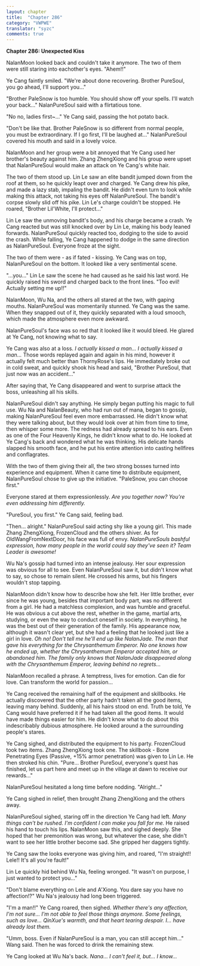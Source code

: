 ```yaml
---
layout: chapter
title:  "Chapter 286"
category: "VWPWE"
translator: "syzc"
comments: true
---
```


**Chapter 286: Unexpected Kiss**

NalanMoon looked back and couldn't take it anymore. The two of them were still staring into eachother's eyes. "Ahem!!"

Ye Cang faintly smiled. "We're about done recovering. Brother PureSoul, you go ahead, I'll support you..."

"Brother PaleSnow is too humble. You should show off your spells. I'll watch your back..." NalanPureSoul said with a flirtatious tone.

"No no, ladies first~..." Ye Cang said, passing the hot potato back.

"Don't be like that. Brother PaleSnow is so different from normal people, you must be extraordinary. If I go first, I'll be laughed at..." NalanPureSoul covered his mouth and said in a lovely voice. 

NalanMoon and her group were a bit annoyed that Ye Cang used her brother's beauty against him. Zhang ZhengXiong and his group were upset that NalanPureSoul would make an attack on Ye Cang's white hair. 

The two of them stood up. Lin Le saw an elite bandit jumped down from the roof at them, so he quickly leapt over and charged. Ye Cang drew his pike, and made a lazy stab, impaling the bandit. He didn't even turn to look while making this attack, not taking his eyes off NalanPureSoul. The bandit's corpse slowly slid off his pike. Lin Le's charge couldn't be stopped. He roared, "Brother Lil'White, I'll protect..."

Lin Le saw the unmoving bandit's body, and his charge became a crash. Ye Cang reacted but was still knocked over by Lin Le, making his body leaned forwards. NalanPureSoul quickly reacted too, dodging to the side to avoid the crash. While falling, Ye Cang happened to dodge in the same direction as NalanPureSoul. Everyone froze at the sight.

The two of them were - as if fated - kissing. Ye Cang was on top, NalanPureSoul on the bottom. It looked like a very sentimental scene. 

"...you..." Lin Le saw the scene he had caused as he said his last word. He quickly raised his sword and charged back to the front lines. "Too evil! Actually setting me up!!"

NalanMoon, Wu Na, and the others all stared at the two, with gaping mouths. NalanPureSoul was momentarily stunned. Ye Cang was the same. When they snapped out of it, they quickly separated with a loud smooch, which made the atmosphere even more awkward. 

NalanPureSoul's face was so red that it looked like it would bleed. He glared at Ye Cang, not knowing what to say.

Ye Cang was also at a loss. *I actually kissed a man... I actually kissed a man...* Those words replayed again and again in his mind, however it actually felt much better than ThornyRose's lips. He immediately broke out in cold sweat, and quickly shook his head and said, "Brother PureSoul, that just now was an accident..."

After saying that, Ye Cang disappeared and went to surprise attack the boss, unleashing all his skills.

NalanPureSoul didn't say anything. He simply began putting his magic to full use. Wu Na and NalanBeauty, who had run out of mana, began to gossip, making NalanPureSoul feel even more embarrassed. He didn't know what they were talking about, but they would look over at him from time to time, then whisper some more. The redness had already spread to his ears. Even as one of the Four Heavenly Kings, he didn't know what to do. He looked at Ye Cang's back and wondered what he was thinking. His delicate hands slapped his smooth face, and he put his entire attention into casting hellfires and conflagrates.

With the two of them giving their all, the two strong bosses turned into experience and equipment. When it came time to distribute equipment, NalanPureSoul chose to give up the initiative. "PaleSnow, you can choose first."

Everyone stared at them expressionlessly. *Are you together now? You're even addressing him differently.*

"PureSoul, you first." Ye Cang said, feeling bad.

"Then... alright." NalanPureSoul said acting shy like a young girl. This made Zhang ZhengXiong, FrozenCloud and the others shiver. As for OldWangFromNextDoor, his face was full of envy. *NalanPureSouls bashful expression, how many people in the world could say they've seen it? Team Leader is awesome!*

Wu Na's gossip had turned into an intense jealousy. Her sour expression was obvious for all to see. Even NalanPureSoul saw it, but didn't know what to say, so chose to remain silent. He crossed his arms, but his fingers wouldn't stop tapping.

NalanMoon didn't know how to describe how she felt. Her little brother, ever since he was young, besides that important body part, was no different from a girl. He had a matchless complexion, and was humble and graceful. He was obvious a cut above the rest, whether in the game, martial arts, studying, or even the way to conduct oneself in society. In everything, he was the best out of their generation of the family. His appearance now, although it wasn't clear yet, but she had a feeling that he looked just like a girl in love. *Oh no! Don't tell me he'll end up like NalanJade. The man that gave his everything for the Chrysanthemum Emperor. No one knows how he ended up, whether the Chrysanthemum Emperor accepted him, or abandoned him. The family only knows that NalanJade disappeared along with the Chrysanthemum Emperor, leaving behind no regrets...*

NalanMoon recalled a phrase. A temptress, lives for emotion. Can die for love. Can transform the world for passion...

Ye Cang received the remaining half of the equipment and skillbooks. He actually discovered that the other party hadn't taken all the good items, leaving many behind. Suddenly, all his hairs stood on end. Truth be told, Ye Cang would have preferred it if he had taken all the good items. It would have made things easier for him. He didn't know what to do about this indescribably dubious atmosphere. He looked around a the surrounding people's stares.

Ye Cang sighed, and distributed the equipment to his party. FrozenCloud took two items. Zhang ZhengXiong took one. The skillbook - Bone Penetrating Eyes (Passive, +15% armor penetration) was given to Lin Le. He then stroked his chin. "Pure... Brother PureSoul, everyone's quest has finished, let us part here and meet up in the village at dawn to receive our rewards..."

NalanPureSoul hesitated a long time before nodding. "Alright..."

Ye Cang sighed in relief, then brought Zhang ZhengXiong and the others away.

NalanPureSoul sighed, staring off in the direction Ye Cang had left. *Many things can't be rushed. I'm confident I can make you fall for me.* He raised his hand to touch his lips. NalanMoon saw this, and sighed deeply. She hoped that her premonition was wrong, but whatever the case, she didn't want to see her little brother become sad. She gripped her daggers tightly.

Ye Cang saw the looks everyone was giving him, and roared, "I'm straight!! Lele!! It's all you're fault!"

Lin Le quickly hid behind Wu Na, feeling wronged. "It wasn't on purpose, I just wanted to protect you..."

"Don't blame everything on Lele and A'Xiong. You dare say you have no affection!?" Wu Na's jealousy had long been triggered.

"I'm a man!!" Ye Cang roared, then sighed. *Whether there's any affection, I'm not sure... I'm not able to feel those things anymore. Some feelings, such as love... QinXue's warmth, and that heart tearing despair. I... have already lost them.*

"Umm, boss. Even if NalanPureSoul is a man, you can still accept him..." Wang said. Then he was forced to drink the remaining stew.

Ye Cang looked at Wu Na's back. *Nana... I can't feel it, but... I know...*
